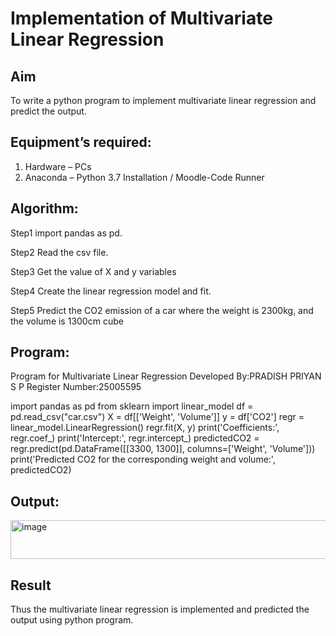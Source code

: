 # Implementation of Multivariate Linear Regression
## Aim
To write a python program to implement multivariate linear regression and predict the output.
## Equipment’s required:
1.	Hardware – PCs
2.	Anaconda – Python 3.7 Installation / Moodle-Code Runner
## Algorithm:
Step1 import pandas as pd.

Step2 Read the csv file.

Step3 Get the value of X and y variables

Step4 Create the linear regression model and fit.

Step5 Predict the CO2 emission of a car where the weight is 2300kg, and the volume is 1300cm cube

## Program:

Program for Multivariate Linear Regression
Developed By:PRADISH PRIYAN S P
Register Number:25005595

import pandas as pd
from sklearn import linear_model
df = pd.read_csv("car.csv")
X = df[['Weight', 'Volume']]
y = df['CO2']
regr = linear_model.LinearRegression()
regr.fit(X, y)
print('Coefficients:', regr.coef_)
print('Intercept:', regr.intercept_)
predictedCO2 = regr.predict(pd.DataFrame([[3300, 1300]], columns=['Weight', 'Volume']))
print('Predicted CO2 for the corresponding weight and volume:', predictedCO2)

## Output:

<img width="615" height="62" alt="image" src="https://github.com/user-attachments/assets/2e0755fa-9d98-4568-9282-88cd5279478a" />



<br>

## Result
Thus the multivariate linear regression is implemented and predicted the output using python program.
